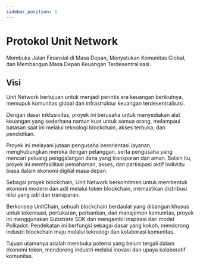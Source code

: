 ```yaml
---
sidebar_position: 3
---
```


# Protokol Unit Network

Membuka Jalan Finansial di Masa Depan, Menyatukan Komunitas Global, dan Membangun Masa Depan Keuangan Terdesentralisasi.

## Visi

Unit Network bertujuan untuk menjadi perintis era keuangan berikutnya, memupuk komunitas global dan infrastruktur keuangan terdesentralisasi.

Dengan dasar inklusivitas, proyek ini berusaha untuk menyediakan alat keuangan yang sederhana namun kuat untuk semua orang, melampaui batasan saat ini melalui teknologi blockchain, akses terbuka, dan pendidikan.

Proyek ini melayani jutaan pengusaha berorientasi layanan, menghubungkan mereka dengan pelanggan, serta pengusaha yang mencari peluang penggalangan dana yang transparan dan aman. Selain itu, proyek ini memfasilitasi pemahaman, akses, dan partisipasi aktif individu biasa dalam ekonomi digital masa depan.

Sebagai proyek blockchain, Unit Network berkomitmen untuk membentuk ekonomi modern dan adil melalui token blockchain, memastikan distribusi nilai yang adil dan transparan.

Berkonsep UnitChain, sebuah blockchain berdaulat yang dibangun khusus untuk tokenisasi, pertukaran, perbankan, dan manajemen komunitas, proyek ini menggunakan Substrate SDK dan mengambil inspirasi dari model Polkadot. Pendekatan ini berfungsi sebagai dasar yang kokoh, mendorong industri blockchain maju melalui teknologi dan kolaborasi komunitas.

Tujuan utamanya adalah membuka potensi yang belum tergali dalam ekonomi token, mendorong industri melalui inovasi dan upaya kolaboratif komunitas.
